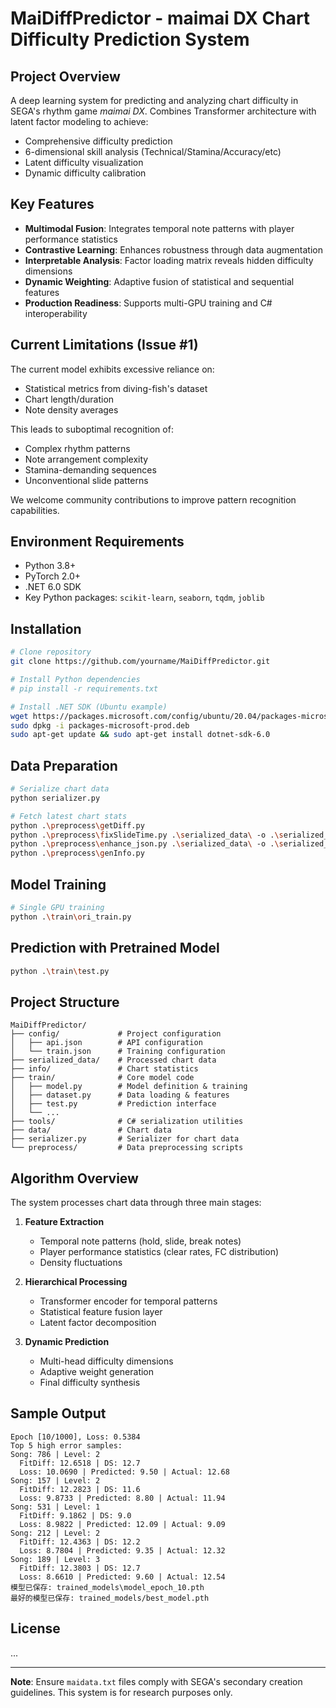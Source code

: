 # MaiDiffPredictor - maimai DX Chart Difficulty Prediction System

## Project Overview

A deep learning system for predicting and analyzing chart difficulty in SEGA's rhythm game *maimai DX*. Combines Transformer architecture with latent factor modeling to achieve:

- Comprehensive difficulty prediction
- 6-dimensional skill analysis (Technical/Stamina/Accuracy/etc)
- Latent difficulty visualization
- Dynamic difficulty calibration

## Key Features

- **Multimodal Fusion**: Integrates temporal note patterns with player performance statistics
- **Contrastive Learning**: Enhances robustness through data augmentation
- **Interpretable Analysis**: Factor loading matrix reveals hidden difficulty dimensions
- **Dynamic Weighting**: Adaptive fusion of statistical and sequential features
- **Production Readiness**: Supports multi-GPU training and C# interoperability

## Current Limitations (Issue #1)

The current model exhibits excessive reliance on:
- Statistical metrics from diving-fish's dataset
- Chart length/duration
- Note density averages

This leads to suboptimal recognition of:
- Complex rhythm patterns
- Note arrangement complexity
- Stamina-demanding sequences
- Unconventional slide patterns

We welcome community contributions to improve pattern recognition capabilities.

## Environment Requirements

- Python 3.8+
- PyTorch 2.0+
- .NET 6.0 SDK
- Key Python packages: `scikit-learn`, `seaborn`, `tqdm`, `joblib`

## Installation

```bash
# Clone repository
git clone https://github.com/yourname/MaiDiffPredictor.git

# Install Python dependencies
# pip install -r requirements.txt

# Install .NET SDK (Ubuntu example)
wget https://packages.microsoft.com/config/ubuntu/20.04/packages-microsoft-prod.deb
sudo dpkg -i packages-microsoft-prod.deb
sudo apt-get update && sudo apt-get install dotnet-sdk-6.0
```

## Data Preparation

```bash
# Serialize chart data
python serializer.py

# Fetch latest chart stats
python .\preprocess\getDiff.py
python .\preprocess\fixSlideTime.py .\serialized_data\ -o .\serialized_data\
python .\preprocess\enhance_json.py .\serialized_data\ -o .\serialized_data\
python .\preprocess\genInfo.py
```

## Model Training

```bash
# Single GPU training
python .\train\ori_train.py
```

## Prediction with Pretrained Model

```bash
python .\train\test.py
```

## Project Structure

```
MaiDiffPredictor/
├── config/             # Project configuration
│   ├── api.json        # API configuration
│   └── train.json      # Training configuration
├── serialized_data/    # Processed chart data
├── info/               # Chart statistics
├── train/              # Core model code
│   ├── model.py        # Model definition & training
│   ├── dataset.py      # Data loading & features 
│   ├── test.py         # Prediction interface
│   └── ...
├── tools/              # C# serialization utilities
├── data/               # Chart data
├── serializer.py       # Serializer for chart data
└── preprocess/         # Data preprocessing scripts
```

## Algorithm Overview

The system processes chart data through three main stages:

1. **Feature Extraction**
   - Temporal note patterns (hold, slide, break notes)
   - Player performance statistics (clear rates, FC distribution)
   - Density fluctuations

2. **Hierarchical Processing**
   - Transformer encoder for temporal patterns
   - Statistical feature fusion layer
   - Latent factor decomposition

3. **Dynamic Prediction**
   - Multi-head difficulty dimensions
   - Adaptive weight generation
   - Final difficulty synthesis

## Sample Output

```text
Epoch [10/1000], Loss: 0.5384
Top 5 high error samples:
Song: 786 | Level: 2
  FitDiff: 12.6518 | DS: 12.7
  Loss: 10.0690 | Predicted: 9.50 | Actual: 12.68
Song: 157 | Level: 2
  FitDiff: 12.2823 | DS: 11.6
  Loss: 9.8733 | Predicted: 8.80 | Actual: 11.94
Song: 531 | Level: 1
  FitDiff: 9.1862 | DS: 9.0
  Loss: 8.9822 | Predicted: 12.09 | Actual: 9.09
Song: 212 | Level: 2
  FitDiff: 12.4363 | DS: 12.2
  Loss: 8.7804 | Predicted: 9.35 | Actual: 12.32
Song: 189 | Level: 3
  FitDiff: 12.3803 | DS: 12.7
  Loss: 8.6610 | Predicted: 9.60 | Actual: 12.54
模型已保存: trained_models\model_epoch_10.pth
最好的模型已保存: trained_models/best_model.pth
```

## License

...

---

**Note**: Ensure `maidata.txt` files comply with SEGA's secondary creation guidelines. This system is for research purposes only.